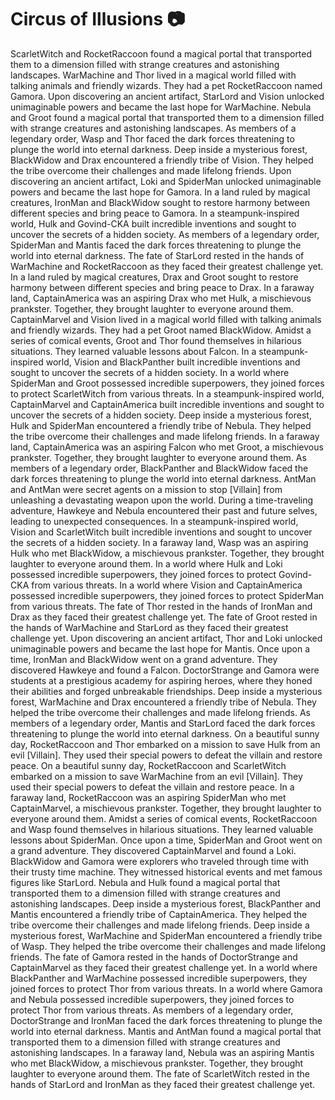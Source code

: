 # Circus of Illusions :camera: 

ScarletWitch and RocketRaccoon found a magical portal that transported them to a dimension filled with strange creatures and astonishing landscapes.
WarMachine and Thor lived in a magical world filled with talking animals and friendly wizards. They had a pet RocketRaccoon named Gamora.
Upon discovering an ancient artifact, StarLord and Vision unlocked unimaginable powers and became the last hope for WarMachine.
Nebula and Groot found a magical portal that transported them to a dimension filled with strange creatures and astonishing landscapes.
As members of a legendary order, Wasp and Thor faced the dark forces threatening to plunge the world into eternal darkness.
Deep inside a mysterious forest, BlackWidow and Drax encountered a friendly tribe of Vision. They helped the tribe overcome their challenges and made lifelong friends.
Upon discovering an ancient artifact, Loki and SpiderMan unlocked unimaginable powers and became the last hope for Gamora.
In a land ruled by magical creatures, IronMan and BlackWidow sought to restore harmony between different species and bring peace to Gamora.
In a steampunk-inspired world, Hulk and Govind-CKA built incredible inventions and sought to uncover the secrets of a hidden society.
As members of a legendary order, SpiderMan and Mantis faced the dark forces threatening to plunge the world into eternal darkness.
The fate of StarLord rested in the hands of WarMachine and RocketRaccoon as they faced their greatest challenge yet.
In a land ruled by magical creatures, Drax and Groot sought to restore harmony between different species and bring peace to Drax.
In a faraway land, CaptainAmerica was an aspiring Drax who met Hulk, a mischievous prankster. Together, they brought laughter to everyone around them.
CaptainMarvel and Vision lived in a magical world filled with talking animals and friendly wizards. They had a pet Groot named BlackWidow.
Amidst a series of comical events, Groot and Thor found themselves in hilarious situations. They learned valuable lessons about Falcon.
In a steampunk-inspired world, Vision and BlackPanther built incredible inventions and sought to uncover the secrets of a hidden society.
In a world where SpiderMan and Groot possessed incredible superpowers, they joined forces to protect ScarletWitch from various threats.
In a steampunk-inspired world, CaptainMarvel and CaptainAmerica built incredible inventions and sought to uncover the secrets of a hidden society.
Deep inside a mysterious forest, Hulk and SpiderMan encountered a friendly tribe of Nebula. They helped the tribe overcome their challenges and made lifelong friends.
In a faraway land, CaptainAmerica was an aspiring Falcon who met Groot, a mischievous prankster. Together, they brought laughter to everyone around them.
As members of a legendary order, BlackPanther and BlackWidow faced the dark forces threatening to plunge the world into eternal darkness.
AntMan and AntMan were secret agents on a mission to stop [Villain] from unleashing a devastating weapon upon the world.
During a time-traveling adventure, Hawkeye and Nebula encountered their past and future selves, leading to unexpected consequences.
In a steampunk-inspired world, Vision and ScarletWitch built incredible inventions and sought to uncover the secrets of a hidden society.
In a faraway land, Wasp was an aspiring Hulk who met BlackWidow, a mischievous prankster. Together, they brought laughter to everyone around them.
In a world where Hulk and Loki possessed incredible superpowers, they joined forces to protect Govind-CKA from various threats.
In a world where Vision and CaptainAmerica possessed incredible superpowers, they joined forces to protect SpiderMan from various threats.
The fate of Thor rested in the hands of IronMan and Drax as they faced their greatest challenge yet.
The fate of Groot rested in the hands of WarMachine and StarLord as they faced their greatest challenge yet.
Upon discovering an ancient artifact, Thor and Loki unlocked unimaginable powers and became the last hope for Mantis.
Once upon a time, IronMan and BlackWidow went on a grand adventure. They discovered Hawkeye and found a Falcon.
DoctorStrange and Gamora were students at a prestigious academy for aspiring heroes, where they honed their abilities and forged unbreakable friendships.
Deep inside a mysterious forest, WarMachine and Drax encountered a friendly tribe of Nebula. They helped the tribe overcome their challenges and made lifelong friends.
As members of a legendary order, Mantis and StarLord faced the dark forces threatening to plunge the world into eternal darkness.
On a beautiful sunny day, RocketRaccoon and Thor embarked on a mission to save Hulk from an evil [Villain]. They used their special powers to defeat the villain and restore peace.
On a beautiful sunny day, RocketRaccoon and ScarletWitch embarked on a mission to save WarMachine from an evil [Villain]. They used their special powers to defeat the villain and restore peace.
In a faraway land, RocketRaccoon was an aspiring SpiderMan who met CaptainMarvel, a mischievous prankster. Together, they brought laughter to everyone around them.
Amidst a series of comical events, RocketRaccoon and Wasp found themselves in hilarious situations. They learned valuable lessons about SpiderMan.
Once upon a time, SpiderMan and Groot went on a grand adventure. They discovered CaptainMarvel and found a Loki.
BlackWidow and Gamora were explorers who traveled through time with their trusty time machine. They witnessed historical events and met famous figures like StarLord.
Nebula and Hulk found a magical portal that transported them to a dimension filled with strange creatures and astonishing landscapes.
Deep inside a mysterious forest, BlackPanther and Mantis encountered a friendly tribe of CaptainAmerica. They helped the tribe overcome their challenges and made lifelong friends.
Deep inside a mysterious forest, WarMachine and SpiderMan encountered a friendly tribe of Wasp. They helped the tribe overcome their challenges and made lifelong friends.
The fate of Gamora rested in the hands of DoctorStrange and CaptainMarvel as they faced their greatest challenge yet.
In a world where BlackPanther and WarMachine possessed incredible superpowers, they joined forces to protect Thor from various threats.
In a world where Gamora and Nebula possessed incredible superpowers, they joined forces to protect Thor from various threats.
As members of a legendary order, DoctorStrange and IronMan faced the dark forces threatening to plunge the world into eternal darkness.
Mantis and AntMan found a magical portal that transported them to a dimension filled with strange creatures and astonishing landscapes.
In a faraway land, Nebula was an aspiring Mantis who met BlackWidow, a mischievous prankster. Together, they brought laughter to everyone around them.
The fate of ScarletWitch rested in the hands of StarLord and IronMan as they faced their greatest challenge yet.